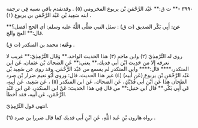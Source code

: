 ٣٩٩٠ -** ت ق:** عَبْد الرَّحْمَنِ بْن يربوع المخزومي (٥) . وقدتقدم باقي نسبه فِي ترجمة ابنه سَعِيد بْن عَبْد الرَّحْمَن بن يربوع (١) .

**عن:** أَبِي بَكْر الصديق (ت ق) : سئل النبي صَلَّى اللَّهُ عليه وسلم: أي الحج أفضل؟** قال:** العج والج.

**وعَنه:** محمد بن المنكدر (ت ق) .

روى له التِّرْمِذِيّ (٢) وابن ماجه (٣) هذا الحديث الواحد،** وَقَال التِّرْمِذِيّ:** غريب لا نعرفه إلا من حَدِيث ابْن أَبي فديك،** يعني:** عَنِ الضحاك بْن عثمان، عَن ابن المنكدر،**** قال:**** وابن المنكدر لم يسمع من عَبْد الرَّحْمَن. وقد روى عن سَعِيد بْن عَبْد الرَّحْمَنِ بْن يربوع (عَن أبيه) (٤) غير هذا الحديث. قال: وروى أَبُو نعيم ضرار بْن صرد الطحان هذا عَنِ ابْنِ أَبي فُدَيْكٍ، عَنِ الضحاك، عَن ابن المنكدر (٥) ، عَن سَعِيد، عَن أَبِيهِ، عَن أَبِي بَكْر.** قال ابن حنبل:** من قال فِي هذا الحديث: عَنْ ابن المنكدر، عَن ابن عَبْد الرَّحْمَن، عَن أبيه، فقد أخطأ.

انتهى قول التِّرْمِذِيّ.

رواه هارون بْنِ عَبد اللَّهِ، عَنِ ابْنِ أَبي فديك كما قال ضررا بن صرد (٦) .